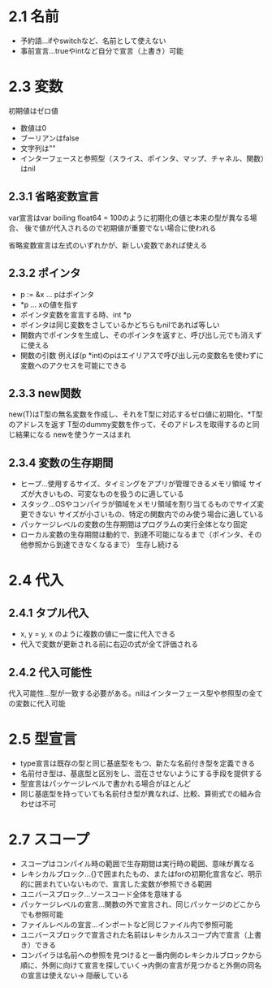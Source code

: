 # 2.1 名前

* 予約語…ifやswitchなど、名前として使えない
* 事前宣言…trueやintなど自分で宣言（上書き）可能

# 2.3 変数

初期値はゼロ値

* 数値は0
* ブーリアンはfalse
* 文字列は""
* インターフェースと参照型（スライス、ポインタ、マップ、チャネル、関数）はnil

## 2.3.1 省略変数宣言

var宣言はvar boiling float64 = 100のように初期化の値と本来の型が異なる場合、
後で値が代入されるので初期値が重要でない場合に使われる

省略変数宣言は左式のいずれかが、新しい変数であれば使える

## 2.3.2 ポインタ

* p := &x … pはポインタ
* *p … xの値を指す
* ポインタ変数を宣言する時、int *p
* ポインタは同じ変数をさしているかどちらもnilであれば等しい
* 関数内でポインタを生成し、そのポインタを返すと、呼び出し元でも消えずに使える
* 関数の引数 例えば(p *int)のpはエイリアスで呼び出し元の変数名を使わずに変数へのアクセスを可能にできる

## 2.3.3 new関数

new(T)はT型の無名変数を作成し、それをT型に対応するゼロ値に初期化、*T型のアドレスを返す
T型のdummy変数を作って、そのアドレスを取得するのと同じ結果になる
newを使うケースはまれ

## 2.3.4 変数の生存期間

* ヒープ…使用するサイズ、タイミングをアプリが管理できるメモリ領域
  サイズが大きいもの、可変なものを扱うのに適している
* スタック…OSやコンパイラが領域をメモリ領域を割り当てるものでサイズ変更できない
  サイズが小さいもの、特定の関数内でのみ使う場合に適している
* パッケージレベルの変数の生存期間はプログラムの実行全体となり固定
* ローカル変数の生存期間は動的で、到達不可能になるまで（ポインタ、その他参照から到達できなくなるまで）
  生存し続ける

# 2.4 代入

## 2.4.1 タプル代入

* x, y = y, x のように複数の値に一度に代入できる
* 代入で変数が更新される前に右辺の式が全て評価される

## 2.4.2 代入可能性

代入可能性…型が一致する必要がある。nilはインターフェース型や参照型の全ての変数に代入可能

# 2.5 型宣言

* type宣言は既存の型と同じ基底型をもつ、新たな名前付き型を定義できる
* 名前付き型は、基底型と区別をし、混在させないようにする手段を提供する
* 型宣言はパッケージレベルで書かれる場合がほとんど
* 同じ基底型を持っていても名前付き型が異なれば、比較、算術式での組み合わせは不可

# 2.7 スコープ

* スコープはコンパイル時の範囲で生存期間は実行時の範囲、意味が異なる
* レキシカルブロック…{}で囲まれたもの、またはforの初期化宣言など、明示的に囲まれていないもので、宣言した変数が参照できる範囲
* ユニバースブロック…ソースコード全体を意味する
* パッケージレベルの宣言…関数の外で宣言され、同じパッケージのどこからでも参照可能
* ファイルレベルの宣言…インポートなど同じファイル内で参照可能
* ユニバースブロックで宣言された名前はレキシカルスコープ内で宣言（上書き）できる
* コンパイラは名前への参照を見つけると一番内側のレキシカルブロックから順に、外側に向けて宣言を探していく->内側の宣言が見つかると外側の同名の宣言は使えない-> 隠蔽している
